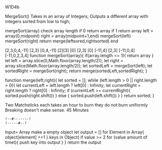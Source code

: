W1D4b

MergeSort()
Takes in an array of Integers;
Outputs a different array with integers sorted from low to high;

mergeSort(array)
    check array length
    if 0 return array
    if 1 return array
    left = array(0,midpoint)
    right = array(midpoint+1,end)
    mergeSort(left) 
    mergeSort(right)
    return merge(leftsored,rightsorted)
end

[2,3,0,4,-11]
[2,3] [0,4,-11]
[2][3] [0] 
[2,3]     [0]   [-11,4]
[2,3]  [-11,0,4]
[-11,0,2,3,4]
function mergeSort(array){
    if(array.length <= 1){
        return array
    }
    let left = array.slice(0,Math.floor(array.length/2));
    let right = array.slice(Math.floor(array.length/2));
    let sortedLeft = mergeSort(left);
    let sortedRight = mergeSort(right);
    return merge(sortedLeft,sortedRight);
}

function merge(left,right){
    let sorted = [];
    while (left.length > 0 || right.length > 0){
        let currentLeft = left.length ? left[0] : Infinity;
        let currentRight = right.length ? right[0] : Infinity;
        if (currentLeft >= currentRight){
            sorted.push(right.shift())
        } else {
            sorted.push(left.shift())
        }
    }
    return sorted;
}

Two Matchsticks
    each takes an hour to burn
    they do not burn uniformly 
    Breaking doesn't make sense.
    45 Minutes

    !--#-------!
    !-----#--!


Input= Array
make a empty object
let output = []
for Element in Array{
    object[element] +=1
}
keys in Object{
    if value >= 2
    for (value amount of timet){
        push key into output
    }
}
return the output